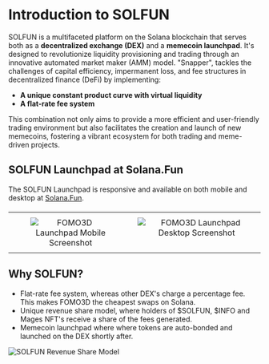 # Introduction to SOLFUN

SOLFUN is a multifaceted platform on the Solana blockchain that serves both as a **decentralized exchange (DEX)** and a **memecoin launchpad**. It's designed to revolutionize liquidity provisioning and trading through an innovative automated market maker (AMM) model. "Snapper", tackles the challenges of capital efficiency, impermanent loss, and fee structures in decentralized finance (DeFi) by implementing:

- **A unique constant product curve with virtual liquidity**
- **A flat-rate fee system**

This combination not only aims to provide a more efficient and user-friendly trading environment but also facilitates the creation and launch of new memecoins, fostering a vibrant ecosystem for both trading and meme-driven projects.

## SOLFUN Launchpad at Solana.Fun

The SOLFUN Launchpad is responsive and available on both mobile and desktop at [Solana.Fun](https://solana.fun/fomo).

<style>
  .flex-container {
    display: flex;
    justify-content: space-around;
    width: 100%;
    max-width: 100%;
    background: transparent;
    border: none;
  }
  .flex-cell {
    display: flex;
    flex-direction: column;
    align-items: center;
    width: 50%;
    padding: 20px;
    box-sizing: border-box;
  }
  .mobile-image {
    max-width: 70%;
    height: auto;
  }
  .desktop-image {
    max-width: 100%;
    height: auto;
  }
  table {
    width: 100%;
    border-collapse: collapse;
  }
  td {
    vertical-align: top;
    padding: 10px;
  }
</style>

<table style="width: 100%; margin-top: 20px;">
    <tr>
        <td style="text-align: center;">
            <img src="/assets/screenshots/fomo3d-launchpad-mobile.jpg" alt="FOMO3D Launchpad Mobile Screenshot" class="mobile-image">
        </td>
        <td style="text-align: center;">
            <img src="/assets/screenshots/fomo3d-launchpad-desktop.jpg" alt="FOMO3D Launchpad Desktop Screenshot" class="desktop-image">
        </td>
    </tr>
</table>

## Why SOLFUN?

- Flat-rate fee system, whereas other DEX's charge a percentage fee. This makes FOMO3D the cheapest swaps on Solana. 
- Unique revenue share model, where holders of $SOLFUN, $INFO and Mages NFT's receive a share of the fees generated.
- Memecoin launchpad where where tokens are auto-bonded and launched on the DEX shortly after.

![SOLFUN Revenue Share Model](/assets/info-rev-share-model.jpg)

